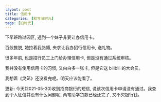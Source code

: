 ```yaml
---
layout: post
title: 信用卡
categories: [默写旧时光]
tags: [旧时光]
---
```


下早班路过园区, 遇到一个妹子非要让办信用卡。

百般推脱, 她拉着我胳膊, 央求让我办招行信用卡, 送礼物。

很多年前, 也是招行员工上门给办理信用卡, 但是没有通过系统审核。

我并没有使用信用卡的习惯, 又白白多一张卡, 但是它送 bilibili 的大会员。

我想着《灵笼》还没看完呢。明天应该能看了。

更新: 今天(2021-05-30)收到招商银行的短信, 说该次信用卡申请没有通过。我查到个人征信并没有什么问题呢, 两笔助学贷款已经还完了, 又不欠银行钱。